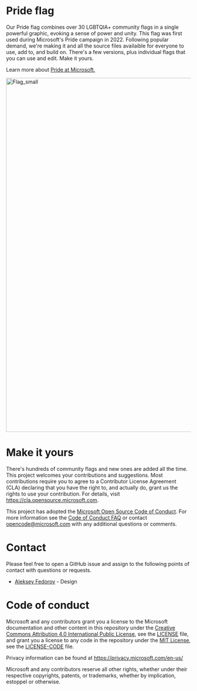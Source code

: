 # Pride flag
Our Pride flag combines over 30 LGBTQIA+ community flags in a single powerful graphic, evoking a sense of power and unity. This flag was first used during Microsoft's Pride campaign in 2022. Following popular demand, we're making it and all the source files availaible for everyone to use, add to, and build on. There's a few versions, plus individual flags that you can use and edit. Make it yours.

Learn more about [Pride at Microsoft.](https://unlocked.microsoft.com/pride/) 

<img width="965" alt="Flag_small" src="https://user-images.githubusercontent.com/113071293/191126608-1b864182-7b23-4344-ac7e-4e6cba133d50.png">

# Make it yours

There's hundreds of community flags and new ones are added all the time. This project welcomes your contributions and suggestions.  Most contributions require you to agree to a Contributor License Agreement (CLA) declaring that you have the right to, and actually do, grant us
the rights to use your contribution. For details, visit https://cla.opensource.microsoft.com.

This project has adopted the [Microsoft Open Source Code of Conduct](https://opensource.microsoft.com/codeofconduct/).
For more information see the [Code of Conduct FAQ](https://opensource.microsoft.com/codeofconduct/faq/) or
contact [opencode@microsoft.com](mailto:opencode@microsoft.com) with any additional questions or comments.

# Contact
Please feel free to open a GitHub issue and assign to the following points of contact with questions or requests.

- [Aleksey Fedorov](https://github.com/alekseyfv) - Design

# Code of conduct

Microsoft and any contributors grant you a license to the Microsoft documentation and other content
in this repository under the [Creative Commons Attribution 4.0 International Public License](https://creativecommons.org/licenses/by/4.0/legalcode),
see the [LICENSE](LICENSE) file, and grant you a license to any code in the repository under the [MIT License](https://opensource.org/licenses/MIT), see the
[LICENSE-CODE](LICENSE-CODE) file.

Privacy information can be found at https://privacy.microsoft.com/en-us/

Microsoft and any contributors reserve all other rights, whether under their respective copyrights, patents,
or trademarks, whether by implication, estoppel or otherwise.
